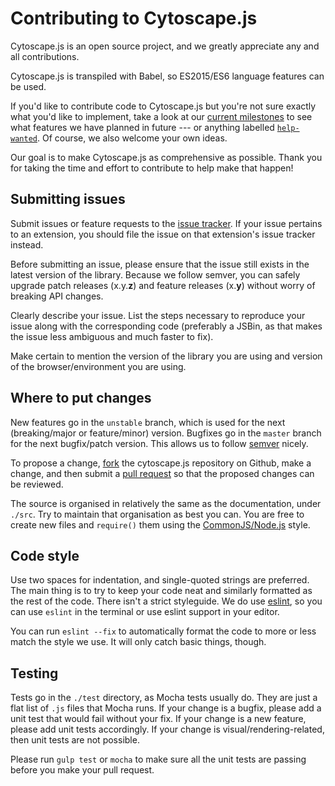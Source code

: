 # Contributing to Cytoscape.js

Cytoscape.js is an open source project, and we greatly appreciate any and all contributions.

Cytoscape.js is transpiled with Babel, so ES2015/ES6 language features can be used.

If you'd like to contribute code to Cytoscape.js but you're not sure exactly what you'd like to implement, take a look at our [current milestones](https://github.com/cytoscape/cytoscape.js/milestones) to see what features we have planned in future --- or anything labelled [`help-wanted`](https://github.com/cytoscape/cytoscape.js/issues?q=is%3Aopen+is%3Aissue+label%3Ahelp-wanted).  Of course, we also welcome your own ideas.

Our goal is to make Cytoscape.js as comprehensive as possible.  Thank you for taking the time and effort to contribute to help make that happen!



## Submitting issues

Submit issues or feature requests to the [issue tracker](https://github.com/cytoscape/cytoscape.js/issues).  If your issue pertains to an extension, you should file the issue on that extension's issue tracker instead.

Before submitting an issue, please ensure that the issue still exists in the latest version of the library.  Because we follow semver, you can safely upgrade patch releases (x.y.**z**) and feature releases (x.**y**) without worry of breaking API changes.

Clearly describe your issue.  List the steps necessary to reproduce your issue along with the corresponding code (preferably a JSBin, as that makes the issue less ambiguous and much faster to fix).

Make certain to mention the version of the library you are using and version of the browser/environment you are using.



## Where to put changes

New features go in the `unstable` branch, which is used for the next (breaking/major or feature/minor) version.  Bugfixes go in the `master` branch for the next bugfix/patch version.  This allows us to follow [semver](http://semver.org/) nicely.

To propose a change, [fork](https://help.github.com/articles/fork-a-repo/) the cytoscape.js repository on Github, make a change, and then submit a [pull request](https://help.github.com/articles/creating-a-pull-request/) so that the proposed changes can be reviewed.

The source is organised in relatively the same as the documentation, under `./src`.  Try to maintain that organisation as best you can.  You are free to create new files and `require()` them using the [CommonJS/Node.js](https://nodejs.org/api/modules.html#modules_module_require_id) style.



## Code style

Use two spaces for indentation, and single-quoted strings are preferred.  The main thing is to  try to keep your code neat and similarly formatted as the rest of the code.  There isn't a strict styleguide.  We do use [eslint](http://eslint.org/), so you can use `eslint` in the terminal or use eslint support in your editor.

You can run `eslint --fix` to automatically format the code to more or less match the style we use.  It will only catch basic things, though.



## Testing

Tests go in the `./test` directory, as Mocha tests usually do.  They are just a flat list of `.js` files that Mocha runs.  If your change is a bugfix, please add a unit test that would fail without your fix.  If your change is a new feature, please add unit tests accordingly.  If your change is visual/rendering-related, then unit tests are not possible.

Please run `gulp test` or `mocha` to make sure all the unit tests are passing before you make your pull request.
